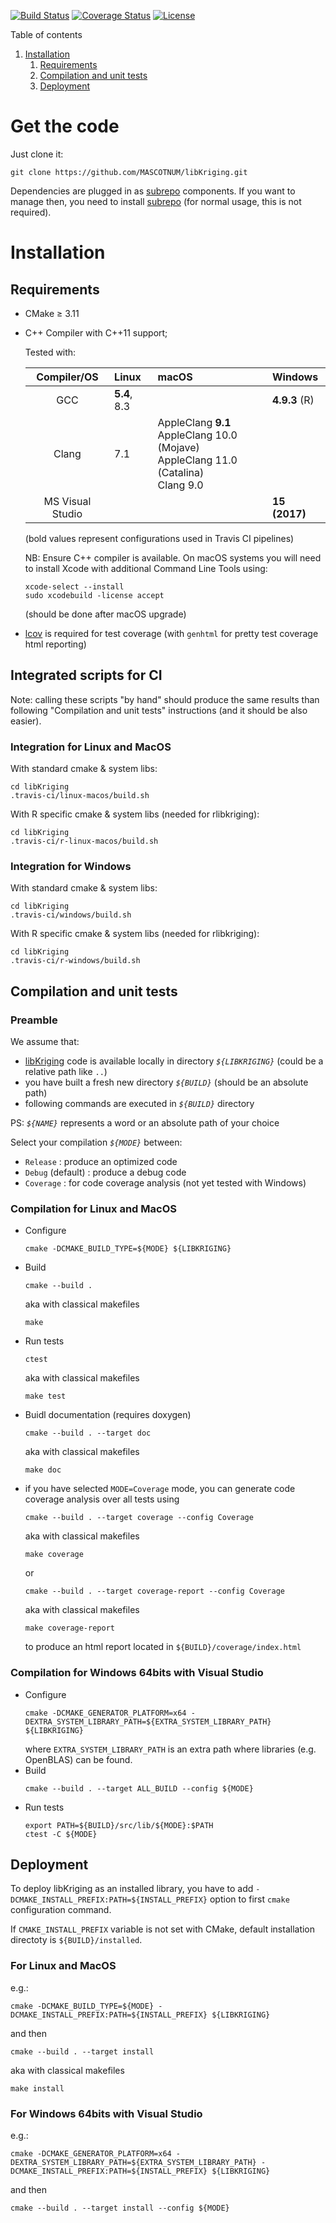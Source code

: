 [![Build Status](https://travis-ci.org/MASCOTNUM/libKriging.svg?branch=master)](https://travis-ci.org/MASCOTNUM/libKriging)
[![Coverage Status](https://coveralls.io/repos/github/MASCOTNUM/libKriging/badge.svg?branch=master)](https://coveralls.io/github/MASCOTNUM/libKriging?branch=master)
[![License](https://img.shields.io/badge/license-Apache%202-blue.svg)](https://opensource.org/licenses/Apache-2.0)

Table of contents

1. [Installation](#installation)
    1. [Requirements](#requirements)
    1. [Compilation and unit tests](#compilation-and-unit-tests)
    1. [Deployment](#deployment)

# Get the code

Just clone it:
```
git clone https://github.com/MASCOTNUM/libKriging.git
```

Dependencies are plugged in as [subrepo](https://github.com/ingydotnet/git-subrepo) components.
If you want to manage then, you need to install [subrepo](https://github.com/ingydotnet/git-subrepo) (for normal usage, this is not required).

# Installation

## Requirements
* CMake ≥ 3.11
* C++ Compiler with C++11 support;
  
  Tested with:
     
  |   Compiler/OS    | Linux        | macOS                    | Windows       |
  |:----------------:|:-------------|:-------------------------|:--------------|
  |       GCC        | **5.4**, 8.3 |                          | **4.9.3** (R) |
  |      Clang       | 7.1          | AppleClang **9.1**<br>AppleClang 10.0 (Mojave)<br>AppleClang 11.0 (Catalina)<br>Clang 9.0|               |
  | MS Visual Studio |              |                          | **15 (2017)** |
  
  (bold values represent configurations used in Travis CI pipelines)
  
  NB: Ensure C++ compiler is available. On macOS systems you will need to install Xcode
     with additional Command Line Tools using:  
     ```
     xcode-select --install
     sudo xcodebuild -license accept
     ```
     (should be done after macOS upgrade) 
     
* [lcov](http://ltp.sourceforge.net/coverage/lcov.php) is required for test coverage (with `genhtml` for pretty test coverage html reporting) 

## Integrated scripts for CI

Note: calling these scripts "by hand" should produce the same results than following "Compilation and unit tests" instructions (and it should be also easier).

### Integration for Linux and MacOS

With standard cmake & system libs:
```shell
cd libKriging
.travis-ci/linux-macos/build.sh
```

With R specific cmake & system libs (needed for rlibkriging):
```shell
cd libKriging
.travis-ci/r-linux-macos/build.sh
```

### Integration for Windows

With standard cmake & system libs:
```shell
cd libKriging
.travis-ci/windows/build.sh
```

With R specific cmake & system libs (needed for rlibkriging):
```shell
cd libKriging
.travis-ci/r-windows/build.sh
```

## Compilation and unit tests

### Preamble

We assume that:
  * [libKriging](https://github.com/MASCOTNUM/libKriging.git) code is available locally in directory *`${LIBKRIGING}`*
    (could be a relative path like `..`)
  * you have built a fresh new directory *`${BUILD}`* 
    (should be an absolute path)
  * following commands are executed in *`${BUILD}`* directory 
  
PS: *`${NAME}`* represents a word or an absolute path of your choice

 Select your compilation *`${MODE}`* between: 
  * `Release` : produce an optimized code
  * `Debug` (default) : produce a debug code
  * `Coverage` : for code coverage analysis (not yet tested with Windows)

### Compilation for Linux and MacOS
  
  * Configure
      ```shell
      cmake -DCMAKE_BUILD_TYPE=${MODE} ${LIBKRIGING}
      ```
  * Build
      ```shell
      cmake --build .
      ```
      aka with classical makefiles
      ```shell
      make  
      ```
  * Run tests
      ```shell
      ctest
      ```
      aka with classical makefiles
      ```shell
      make test  
      ```
  * Buidl documentation (requires doxygen)
      ```shell
      cmake --build . --target doc
      ```
      aka with classical makefiles
      ```shell
      make doc
      ```
  * if you have selected `MODE=Coverage` mode, you can generate code coverage analysis over all tests using
      ```shell
      cmake --build . --target coverage --config Coverage
      ```
      aka with classical makefiles
      ```shell
      make coverage
      ```
      or 
      ```shell
      cmake --build . --target coverage-report --config Coverage
      ```
      aka with classical makefiles
      ```shell
      make coverage-report
      ```
      to produce an html report located in `${BUILD}/coverage/index.html`
   
### Compilation for Windows 64bits with Visual Studio
  * Configure
      ```shell
      cmake -DCMAKE_GENERATOR_PLATFORM=x64 -DEXTRA_SYSTEM_LIBRARY_PATH=${EXTRA_SYSTEM_LIBRARY_PATH} ${LIBKRIGING}
      ```
      where `EXTRA_SYSTEM_LIBRARY_PATH` is an extra path where libraries (e.g. OpenBLAS) can be found.
  * Build
      ```shell
      cmake --build . --target ALL_BUILD --config ${MODE}
      ```
  * Run tests
      ```shell
      export PATH=${BUILD}/src/lib/${MODE}:$PATH
      ctest -C ${MODE}
      ```
   
## Deployment

To deploy libKriging as an installed library, you have to add `-DCMAKE_INSTALL_PREFIX:PATH=${INSTALL_PREFIX}` option to 
first `cmake` configuration command.

If `CMAKE_INSTALL_PREFIX` variable is not set with CMake, default installation directoty is `${BUILD}/installed`.

### For Linux and MacOS

e.g.:
```shell
cmake -DCMAKE_BUILD_TYPE=${MODE} -DCMAKE_INSTALL_PREFIX:PATH=${INSTALL_PREFIX} ${LIBKRIGING}
```
and then 
```shell
cmake --build . --target install
```
aka with classical makefiles
```shell
make install
```

### For Windows 64bits with Visual Studio

e.g.:
```shell
cmake -DCMAKE_GENERATOR_PLATFORM=x64 -DEXTRA_SYSTEM_LIBRARY_PATH=${EXTRA_SYSTEM_LIBRARY_PATH} -DCMAKE_INSTALL_PREFIX:PATH=${INSTALL_PREFIX} ${LIBKRIGING} 
```
and then 
```shell
cmake --build . --target install --config ${MODE}
```
